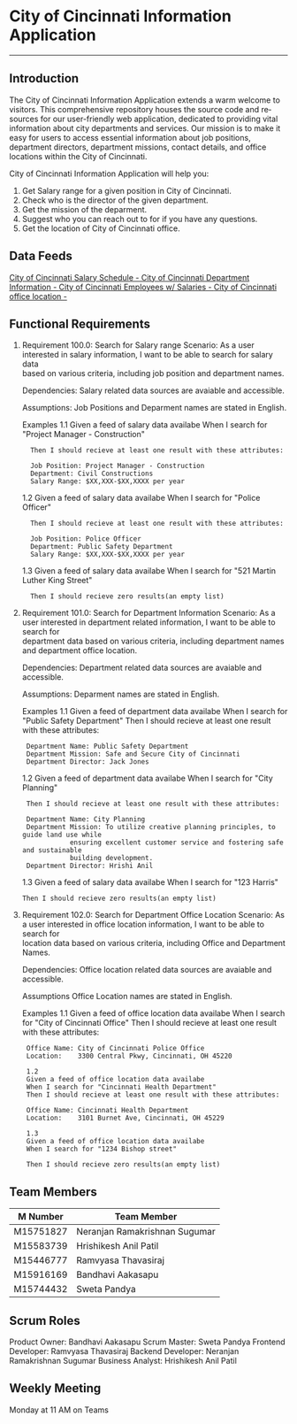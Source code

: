 # **City of Cincinnati Information Application**

---

## Introduction

The City of Cincinnati Information Application e­xtends a warm welcome to visitors. This compre­hensive repository house­s the source code and re­sources for our user-friendly we­b application, dedicated to providing vital information about city departme­nts and services. Our mission is to make it easy for users to access essential information about job positions, department directors, department missions, contact details, and office locations within the City of Cincinnati.

City of Cincinnati Information Application will help you:
1. Get Salary range for a given position in City of Cincinnati.
2. Check who is the director of the given department.
3. Get the mission of the deparment.
4. Suggest who you can reach out to for if you have any questions.
5. Get the location of City of Cincinnati office.

## Data Feeds

[City of Cincinnati Salary Schedule - ](https://data.cincinnati-oh.gov/Efficient-Service-Delivery/City-of-Cincinnati-Employees-w-Salaries/wmj4-ygbf)
[City of Cincinnati Department Information - ](https://data.cincinnati-oh.gov/Efficient-Service-Delivery/City-of-Cincinnati-Department-Information/txnn-6e6x)
[City of Cincinnati Employees w/ Salaries - ](https://data.cincinnati-oh.gov/Efficient-Service-Delivery/City-of-Cincinnati-Salary-Schedule/yaws-h72m)
[City of Cincinnati office location - ](https://developers.google.com/maps/documentation/embed/get-started)



## Functional Requirements

 1. Requirement 100.0: Search for Salary range
     Scenario:
        As a user interested in salary information, I want to be able to search for salary data     
        based on various criteria, including job position and department names.
    
     Dependencies:
        Salary related data sources are avaiable and accessible.
    
     Assumptions:
        Job Positions and Deparment names are stated in English.
   
     Examples
      1.1 
          Given a feed of salary data availabe
          When I search for "Project Manager - Construction"

          Then I should recieve at least one result with these attributes:

          Job Position: Project Manager - Construction
          Department: Civil Constructions
          Salary Range: $XX,XXX-$XX,XXXX per year

      1.2 
          Given a feed of salary data availabe
          When I search for "Police Officer"

          Then I should recieve at least one result with these attributes:

          Job Position: Police Officer
          Department: Public Safety Department
          Salary Range: $XX,XXX-$XX,XXXX per year

      1.3
          Given a feed of salary data availabe
          When I search for "521 Martin Luther King Street"

          Then I should recieve zero results(an empty list)

 2. Requirement 101.0: Search for Department Information
     Scenario:
        As a user interested in department related information, I want to be able to search for   
        department data based on various criteria, including department names and department 
        office location.
    
     Dependencies:
        Department related data sources are avaiable and accessible.
    
     Assumptions:
        Deparment names are stated in English.

     Examples
       1.1 
         Given a feed of department data availabe
         When I search for "Public Safety Department"
         Then I should recieve at least one result with these attributes:

         Department Name: Public Safety Department
         Department Mission: Safe and Secure City of Cincinnati
         Department Director: Jack Jones 

       1.2 
         Given a feed of department data availabe
         When I search for "City Planning"

         Then I should recieve at least one result with these attributes:

         Department Name: City Planning
         Department Mission: To utilize creative planning principles, to guide land use while 
                    ensuring excellent customer service and fostering safe and sustainable 
                    building development.
         Department Director: Hrishi Anil

       1.3
         Given a feed of salary data availabe
         When I search for "123 Harris"

        Then I should recieve zero results(an empty list)

 3. Requirement 102.0: Search for Department Office Location
      Scenario:
        As a user interested in office location information, I want to be able to search for     
        location data based on various criteria, including Office and Department Names.
    
       Dependencies:
        Office location related data sources are avaiable and accessible.
    
       Assumptions
        Office Location names are stated in English.

       Examples
        1.1 
         Given a feed of office location data availabe
         When I search for "City of Cincinnati Office"
         Then I should recieve at least one result with these attributes:

         Office Name: City of Cincinnati Police Office
         Location:    3300 Central Pkwy, Cincinnati, OH 45220  

         1.2 
         Given a feed of office location data availabe
         When I search for "Cincinnati Health Department"
         Then I should recieve at least one result with these attributes:

         Office Name: Cincinnati Health Department
         Location:    3101 Burnet Ave, Cincinnati, OH 45229 

         1.3
         Given a feed of office location data availabe
         When I search for "1234 Bishop street"

         Then I should recieve zero results(an empty list)


## Team Members

| M Number    | Team Member					  |
| ----------- | ----------------------------- |
| M15751827   | Neranjan Ramakrishnan Sugumar |
| M15583739   | Hrishikesh Anil Patil		  |
| M15446777   | Ramvyasa Thavasiraj			  |
| M15916169   | Bandhavi Aakasapu			  |
| M15744432   | Sweta	Pandya					  |

## Scrum Roles 

Product Owner:         Bandhavi Aakasapu
Scrum Master:          Sweta	Pandya
Frontend Developer:    Ramvyasa Thavasiraj
Backend Developer:     Neranjan Ramakrishnan Sugumar
Business Analyst:      Hrishikesh Anil Patil

##  Weekly Meeting

Monday at 11 AM on Teams

